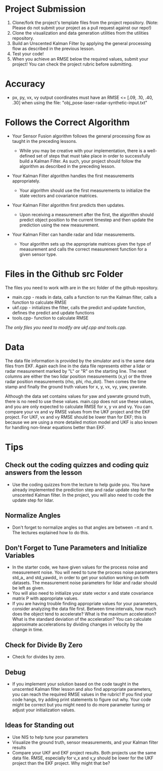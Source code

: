 
# Project Submission

1. Clone/fork the project's template files from the project repository. (Note: Please do not submit your project as a pull request against our repo!)
2. Clone the visualization and data generation utilities from the utilities repository.
3. Build an Unscented Kalman Filter by applying the general processing flow as described in the previous lesson.
4. Test your code!
5. When you achieve an RMSE below the required values, submit your project! You can check the project rubric before submitting.

# Accuracy

- px, py, vx, vy output coordinates must have an RMSE <= [.09, .10, .40, .30]
  when using the file: "obj_pose-laser-radar-synthetic-input.txt"

# Follows the Correct Algorithm

- Your Sensor Fusion algorithm follows the general processing flow as
  taught in the preceding lessons.

  - While you may be creative with your implementation, there is a
    well-defined set of steps that must take place in order to
    successfully build a Kalman Filter. As such, your project should
    follow the algorithm as described in the preceding lesson.

- Your Kalman Filter algorithm handles the first measurements appropriately.

  - Your algorithm should use the first measurements to initialize the
    state vectors and covariance matrices.

- Your Kalman Filter algorithm first predicts then updates.

  - Upon receiving a measurement after the first, the algorithm should
    predict object position to the current timestep and then update
    the prediction using the new measurement.

- Your Kalman Filter can handle radar and lidar measurements.

  - Your algorithm sets up the appropriate matrices given the type of
    measurement and calls the correct measurement function for a given
    sensor type.



# Files in the Github src Folder

The files you need to work with are in the src folder of the github repository.

- main.cpp - reads in data, calls a function to run the Kalman filter, calls a function to calculate RMSE
- ukf.cpp - initializes the filter, calls the predict and update function, defines the predict and update functions
- tools.cpp- function to calculate RMSE

 *The only files you need to modify are ukf.cpp and tools.cpp.*

# Data
The data file information is provided by the simulator and is the same
data files from EKF. Again each line in the data file represents
either a lidar or radar measurement marked by "L" or "R" on the
starting line. The next columns are either the two lidar position
measurements (x,y) or the three radar position measurements (rho, phi,
rho_dot). Then comes the time stamp and finally the ground truth
values for x, y, vx, vy, yaw, yawrate.

Although the data set contains values for yaw and yawrate ground
truth, there is no need to use these values. main.cpp does not use
these values, and you are only expected to calculate RMSE for x, y vx
and vy. You can compare your vx and vy RMSE values from the UKF
project and the EKF project. For UKF, vx and vy RMSE should be lower
than for EKF; this is because we are using a more detailed motion
model and UKF is also known for handling non-linear equations better
than EKF.


# Tips

## Check out the coding quizzes and coding quiz answers from the lesson

- Use the coding quizzes from the lecture to help guide you. You have already implemented the prediction step and radar update step for the unscented Kalman filter. In the project, you will also need to code the update step for lidar.

## Normalize Angles

- Don't forget to normalize angles so that angles are between −π and π. The lectures explained how to do this.

## Don't Forget to Tune Parameters and Initialize Variables

- In the starter code, we have given values for the process noise and measurement noise. You will need to tune the process noise parameters std_a_ and std_yawdd_ in order to get your solution working on both datasets. The measurement noise parameters for lidar and radar should be left as given.
- You will also need to initialize your state vector x and state covariance matrix P with appropriate values.
- If you are having trouble finding appropriate values for your parameters, consider analyzing the data file first. Between time intervals, how much does the object tend to accelerate? What is the maximum acceleration? What is the standard deviation of the acceleration? You can calculate approximate accelerations by dividing changes in velocity by the change in time.

## Check for Divide By Zero

- Check for divides by zero.

## Debug

- If you implement your solution based on the code taught in the
  unscented Kalman filter lesson and also find appropriate parameters,
  you can reach the required RMSE values in the rubric! If you find
  your code hangs, try adding print statements to figure out why. Your
  code might be correct but you might need to do more parameter tuning
  or adjust your initialization values.

## Ideas for Standing out

- Use NIS to help tune your parameters
- Visualize the ground truth, sensor measurements, and your Kalman filter results
- Compare your UKF and EKF project results. Both projects use the same data file. RMSE, especially for v_​x and v_​y should be lower for the UKF project than the EKF project. Why might that be?
